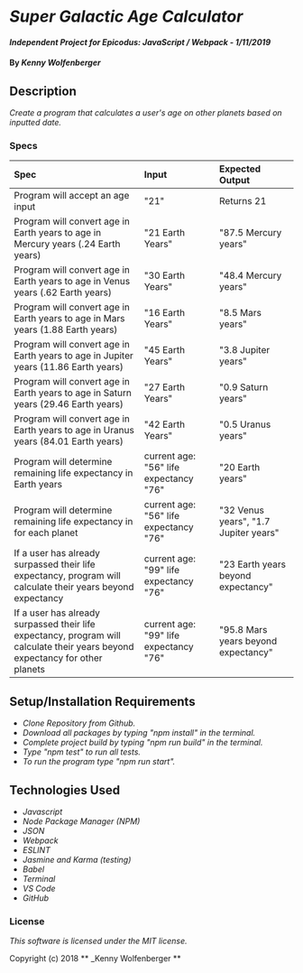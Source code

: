 #  _Super Galactic Age Calculator_

#### _Independent Project for Epicodus: JavaScript / Webpack - 1/11/2019_

#### By _**Kenny Wolfenberger**_

## Description

_Create a program that calculates a user's age on other planets based on inputted date._


### Specs
| Spec | Input |  Expected Output  |
| :-------------    | :------------- | :------------- | 
| Program will accept an age input | "21" |  Returns 21  |
| Program will convert age in Earth years to age in Mercury years (.24 Earth years) | "21 Earth Years" |  "87.5 Mercury years"  |
| Program will convert age in Earth years to age in Venus years (.62 Earth years) | "30 Earth Years" |  "48.4 Mercury years"  |
| Program will convert age in Earth years to age in Mars years (1.88 Earth years) | "16 Earth Years" |  "8.5 Mars years"  |
| Program will convert age in Earth years to age in Jupiter years (11.86 Earth years) | "45 Earth Years" |  "3.8 Jupiter years"  |
| Program will convert age in Earth years to age in Saturn years (29.46 Earth years) | "27 Earth Years" |  "0.9 Saturn years"  |
| Program will convert age in Earth years to age in Uranus years (84.01 Earth years) | "42 Earth Years" |  "0.5 Uranus years"  |
| Program will determine remaining life expectancy in Earth years | current age: "56" life expectancy "76" |  "20 Earth years"  |
| Program will determine remaining life expectancy in for each planet | current age: "56" life expectancy "76" |  "32 Venus years", "1.7 Jupiter years"  |
| If a user has already surpassed their life expectancy, program will calculate their years beyond expectancy | current age: "99" life expectancy "76" |  "23 Earth years beyond expectancy"  |
| If a user has already surpassed their life expectancy, program will calculate their years beyond expectancy for other planets| current age: "99" life expectancy "76" |  "95.8 Mars years beyond expectancy"  |


## Setup/Installation Requirements
* _Clone Repository from Github._
* _Download all packages by typing "npm install" in the terminal._
* _Complete project build by typing "npm run build" in the terminal._
* _Type "npm test" to run all tests._
* _To run the program type "npm run start"._



## Technologies Used
* _Javascript_
* _Node Package Manager (NPM)_
* _JSON_
* _Webpack_
* _ESLINT_
* _Jasmine and Karma (testing)_
* _Babel_
* _Terminal_
* _VS Code_
* _GitHub_


### License

*This software is licensed under the MIT license.*

Copyright (c) 2018 ** _Kenny Wolfenberger **
